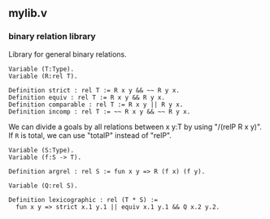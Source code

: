 ## mylib.v

### binary relation library

Library for general binary relations.

```Coq
Variable (T:Type).
Variable (R:rel T).

Definition strict : rel T := R x y && ~~ R y x.
Definition equiv : rel T := R x y && R y x.
Definition comparable : rel T := R x y || R y x.
Definition incomp : rel T := ~~ R x y && ~~ R y x.
```

We can divide a goals by all relations between x y:T by using "/(relP R x y)".
If `R` is total, we can use "totalP" instead of "relP".

```Coq
Variable (S:Type).
Variable (f:S -> T).

Definition argrel : rel S := fun x y => R (f x) (f y).

Variable (Q:rel S).

Definition lexicographic : rel (T * S) :=
  fun x y => strict x.1 y.1 || equiv x.1 y.1 && Q x.2 y.2.
```

